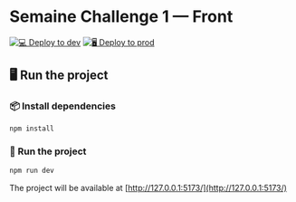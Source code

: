 # Semaine Challenge 1 — Front

[![💻 Deploy to dev](https://github.com/ESGI-MCAMUS/semaine-challenge-1-front/actions/workflows/deploy-developement.yml/badge.svg)](https://github.com/ESGI-MCAMUS/semaine-challenge-1-front/actions/workflows/deploy-developement.yml)
[![🖥️ Deploy to prod](https://github.com/ESGI-MCAMUS/semaine-challenge-1-front/actions/workflows/deploy-production.yml/badge.svg)](https://github.com/ESGI-MCAMUS/semaine-challenge-1-front/actions/workflows/deploy-production.yml)

## 🖥️ Run the project

### 📦 Install dependencies

```bash
npm install
```

### 🚀 Run the project

```bash
npm run dev
```

The project will be available at [http://127.0.0.1:5173/](http://127.0.0.1:5173/)
